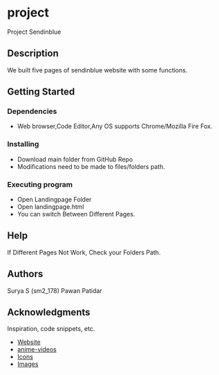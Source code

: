 # project

Project Sendinblue

## Description

We built five pages of sendinblue website with some functions.

## Getting Started

### Dependencies

* Web browser,Code Editor,Any OS supports Chrome/Mozilla Fire Fox.

### Installing


* Download main folder from GitHub Repo
* Modifications need to be made to files/folders path.

### Executing program

* Open Landingpage Folder 
* Open landingpage.html
* You can switch Between Different Pages.

## Help

If Different Pages Not Work, Check your Folders Path.

## Authors

Surya S (sm2_178)
Pawan Patidar

## Acknowledgments

Inspiration, code snippets, etc.
* [Website](https://www.sendinblue.com/)
* [anime-videos](https://player.vimeo.com/video/427643680?api=1&background=1&mute=0)
* [Icons](https://www.flaticon.com/)
* [Images](https://unsplash.com/)



